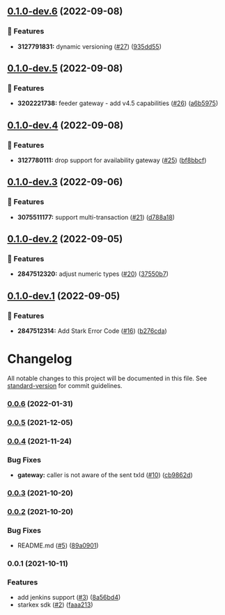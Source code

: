 ## [0.1.0-dev.6](https://github.com/starkware-libs/starkex-js/compare/v0.1.0-dev.5...v0.1.0-dev.6) (2022-09-08)


### 🧩 Features

* **3127791831:** dynamic versioning ([#27](https://github.com/starkware-libs/starkex-js/issues/27)) ([935dd55](https://github.com/starkware-libs/starkex-js/commit/935dd552ffa3a3790d1c107b024d4c8a51c6e337))

## [0.1.0-dev.5](https://github.com/starkware-libs/starkex-js/compare/v0.1.0-dev.4...v0.1.0-dev.5) (2022-09-08)


### 🧩 Features

* **3202221738:** feeder gateway - add v4.5 capabilities ([#26](https://github.com/starkware-libs/starkex-js/issues/26)) ([a6b5975](https://github.com/starkware-libs/starkex-js/commit/a6b59755ffb1d46c82495f6cb05275a4ee8a33dc))

## [0.1.0-dev.4](https://github.com/starkware-libs/starkex-js/compare/v0.1.0-dev.3...v0.1.0-dev.4) (2022-09-08)


### 🧩 Features

* **3127780111:** drop support for availability gateway ([#25](https://github.com/starkware-libs/starkex-js/issues/25)) ([bf8bbcf](https://github.com/starkware-libs/starkex-js/commit/bf8bbcf4da9c2d3f528662c0014c91e31f142fcf))

## [0.1.0-dev.3](https://github.com/starkware-libs/starkex-js/compare/v0.1.0-dev.2...v0.1.0-dev.3) (2022-09-06)


### 🧩 Features

* **3075511177:** support multi-transaction ([#21](https://github.com/starkware-libs/starkex-js/issues/21)) ([d788a18](https://github.com/starkware-libs/starkex-js/commit/d788a1823c0d2786250c915c1bf9891683a2478b))

## [0.1.0-dev.2](https://github.com/starkware-libs/starkex-js/compare/v0.1.0-dev.1...v0.1.0-dev.2) (2022-09-05)


### 🧩 Features

* **2847512320:** adjust numeric types ([#20](https://github.com/starkware-libs/starkex-js/issues/20)) ([37550b7](https://github.com/starkware-libs/starkex-js/commit/37550b7d1d1a858e8a3afe93c0ecfe06e8419978))

## [0.1.0-dev.1](https://github.com/starkware-libs/starkex-js/compare/v0.0.6...v0.1.0-dev.1) (2022-09-05)


### 🧩 Features

* **2847512314:** Add Stark Error Code ([#16](https://github.com/starkware-libs/starkex-js/issues/16)) ([b276cda](https://github.com/starkware-libs/starkex-js/commit/b276cdae756e01461252472e5b5e7cc348e4e1e1))

# Changelog

All notable changes to this project will be documented in this file. See [standard-version](https://github.com/conventional-changelog/standard-version) for commit guidelines.

### [0.0.6](https://github.com/starkware-libs/starkex-js/compare/v0.0.6-0...v0.0.6) (2022-01-31)

### [0.0.5](https://github.com/starkware-libs/starkex-js/compare/v0.0.4...v0.0.5) (2021-12-05)

### [0.0.4](https://github.com/starkware-libs/starkex-js/compare/v0.0.3...v0.0.4) (2021-11-24)

### Bug Fixes

- **gateway:** caller is not aware of the sent txId ([#10](https://github.com/starkware-libs/starkex-js/issues/10)) ([cb9862d](https://github.com/starkware-libs/starkex-js/commit/cb9862d687998deec928b8068bd8d1e69c0a90f4))

### [0.0.3](https://github.com/starkware-libs/starkex-js/compare/v0.0.2...v0.0.3) (2021-10-20)

### [0.0.2](https://github.com/starkware-libs/starkex-js/compare/v0.0.1...v0.0.2) (2021-10-20)

### Bug Fixes

- README.md ([#5](https://github.com/starkware-libs/starkex-js/issues/5)) ([89a0901](https://github.com/starkware-libs/starkex-js/commit/89a0901fd0f9bef8a810413d3b8cc292e5706e48))

### 0.0.1 (2021-10-11)

### Features

- add jenkins support ([#3](https://github.com/starkware-libs/starkex-js/issues/3)) ([8a56bd4](https://github.com/starkware-libs/starkex-js/commit/8a56bd46aa39163fd618c1935fe487cec1c90504))
- starkex sdk ([#2](https://github.com/starkware-libs/starkex-js/issues/2)) ([faaa213](https://github.com/starkware-libs/starkex-js/commit/faaa2138feae74599a344c60bd49df6fef122017))
